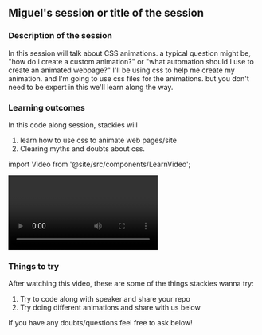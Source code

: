 ## Miguel's session or title of the session

### Description of the session

In this session will talk about CSS animations. a typical question might be, "how do i create a custom animation?" or "what automation should I use to create an animated webpage?"
I'll be using css to help me create my animation. and I'm going to use css files for the animations. but you don't need to be expert in this we'll learn along the way.

### Learning outcomes

In this code along session, stackies will

1. learn how to use css to animate web pages/site
2. Clearing myths and doubts about css.

import Video from '@site/src/components/LearnVideo';

<Video link="https://youtube.com/embed/35ate9LhuJw"></Video>


### Things to try

After watching this video, these are some of the things stackies wanna try:

1. Try to code along with speaker and share your repo
2. Try doing different animations and share with us below

If you have any doubts/questions feel free to ask below!

